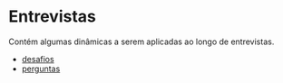 # Entrevistas
Contém algumas dinâmicas a serem aplicadas ao longo de entrevistas.

- [desafios](./desafios.md)
- [perguntas](./perguntas.md)